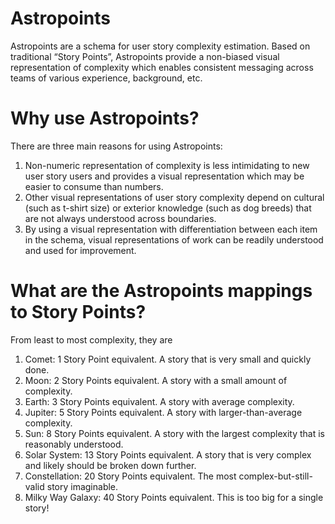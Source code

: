 # Astropoints
Astropoints are a schema for user story complexity estimation. Based on traditional “Story Points”, Astropoints provide a non-biased visual representation of complexity which enables consistent messaging across teams of various experience, background, etc.
# Why use Astropoints?
There are three main reasons for using Astropoints:
1. Non-numeric representation of complexity is less intimidating to new user story users and provides a visual representation which may be easier to consume than numbers.
2. Other visual representations of user story complexity depend on cultural (such as t-shirt size) or exterior knowledge (such as dog breeds) that are not always understood across boundaries.
3. By using a visual representation with differentiation between each item in the schema, visual representations of work can be readily understood and used for improvement.
# What are the Astropoints mappings to Story Points?
From least to most complexity, they are
1. Comet: 1 Story Point equivalent. A story that is very small and quickly done.
2. Moon: 2 Story Points equivalent. A story with a small amount of complexity.
3. Earth: 3 Story Points equivalent. A story with average complexity. 
4. Jupiter: 5 Story Points equivalent. A story with larger-than-average complexity.
5. Sun: 8 Story Points equivalent. A story with the largest complexity that is reasonably understood.
6. Solar System: 13 Story Points equivalent. A story that is very complex and likely should be broken down further.
7. Constellation: 20 Story Points equivalent. The most complex-but-still-valid story imaginable.
8. Milky Way Galaxy: 40 Story Points equivalent. This is too big for a single story!

